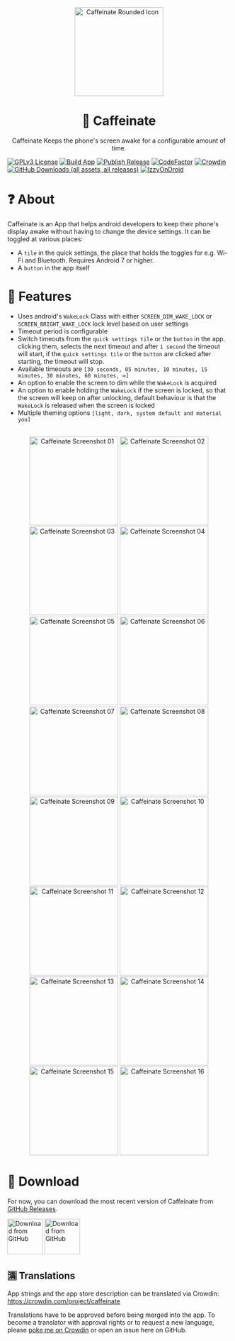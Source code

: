<!--suppress CheckImageSize -->

<div style="text-align: center;">
    <img width="200" src="assets/icon_with_background.png" alt="Caffeinate Rounded Icon">
    <h1>💊 Caffeinate</h1>
    <p>Caffeinate Keeps the phone's screen awake for a configurable amount of time.</p>
</div>

[![GPLv3 License](https://img.shields.io/badge/License-GPL%20v3-yellow.svg)](https://img.shields.io/badge/License-GPL%20v3-yellow.svg)
[![Build App](https://github.com/abdalmoniem/Caffeinate/actions/workflows/build_app.yml/badge.svg)](https://github.com/abdalmoniem/Caffeinate/actions/workflows/build_app.yml)
[![Publish Release](https://github.com/abdalmoniem/Caffeinate/actions/workflows/publish_release.yml/badge.svg)](https://github.com/abdalmoniem/Caffeinate/actions/workflows/publish_release_on_tag.yml)
[![CodeFactor](https://www.codefactor.io/repository/github/abdalmoniem/caffeinate/badge)](https://www.codefactor.io/repository/github/abdalmoniem/caffeinate)
[![Crowdin](https://badges.crowdin.net/caffeinate/localized.svg)](https://crowdin.com/project/caffeinate)
[![GitHub Downloads (all assets, all releases)](https://img.shields.io/github/downloads/abdalmoniem/Caffeinate/total?logo=github&logoSize=auto&label=GitHub%20Downloads)](https://github.com/abdalmoniem/Caffeinate/releases/latest)
[![IzzyOnDroid](https://img.shields.io/endpoint?url=https://apt.izzysoft.de/fdroid/api/v1/shield/com.hifnawy.caffeinate)](https://apt.izzysoft.de/fdroid/index/apk/com.hifnawy.caffeinate)

# ❓ About

Caffeinate is an App that helps android developers to keep their phone's display awake without having
to change the device settings. It can be toggled at various places:

* A `tile` in the quick settings, the place that holds the toggles for e.g. Wi-Fi and Bluetooth. Requires
  Android 7 or higher.
* A `button` in the app itself

# 💪 Features

* Uses android's `WakeLock` Class with either `SCREEN_DIM_WAKE_LOCK` or `SCREEN_BRIGHT_WAKE_LOCK` lock
  level based on user settings
* Timeout period is configurable
* Switch timeouts from the `quick settings tile` or the `button` in the app. clicking them, selects the
  next timeout and after `1 second` the timeout will start, if the `quick settings tile` or the `button`
  are clicked after starting, the timeout will stop.
* Available timeouts are `[30 seconds, 05 minutes, 10 minutes, 15 minutes, 30 minutes, 60 minutes, ∞]`
* An option to enable the screen to dim while the `WakeLock` is acquired
* An option to enable holding the `WakeLock` if the screen is locked, so that the screen will keep on
  after unlocking, default behaviour is that the `WakeLock` is released when the screen is locked
* Multiple theming options `[light, dark, system default and material you]`

<div style="text-align: center;">
    <br/>
    <img src="assets/Screenshot_2024-06-01-20-47-55-37.png" alt="Caffeinate Screenshot 01" width="200"/>
    <img src="assets/Screenshot_2024-06-01-20-48-00-67.png" alt="Caffeinate Screenshot 02" width="200"/>
    <img src="assets/Screenshot_2024-06-01-20-48-08-85.png" alt="Caffeinate Screenshot 03" width="200"/>
    <img src="assets/Screenshot_2024-06-01-20-48-16-52.png" alt="Caffeinate Screenshot 04" width="200"/>
    <img src="assets/Screenshot_2024-06-01-20-48-34-36.png" alt="Caffeinate Screenshot 05" width="200"/>
    <img src="assets/Screenshot_2024-06-01-20-48-50-46.png" alt="Caffeinate Screenshot 06" width="200"/>
    <img src="assets/Screenshot_2024-05-30-19-44-41-86.png" alt="Caffeinate Screenshot 07" width="200"/>
    <img src="assets/Screenshot_2024-05-31-12-15-47-02.png" alt="Caffeinate Screenshot 08" width="200"/>
    <img src="assets/Screenshot_2024-06-04-11-13-20-42.png" alt="Caffeinate Screenshot 09" width="200"/>
    <img src="assets/Screenshot_2024-06-04-11-13-29-12.png" alt="Caffeinate Screenshot 10" width="200"/>
    <img src="assets/Screenshot_2024-06-04-11-13-39-34.png" alt="Caffeinate Screenshot 11" width="200"/>
    <img src="assets/Screenshot_2024-06-04-11-13-46-32.png" alt="Caffeinate Screenshot 12" width="200"/>
    <img src="assets/Screenshot_2024-06-04-11-13-52-85.png" alt="Caffeinate Screenshot 13" width="200"/>
    <img src="assets/Screenshot_2024-06-04-11-13-55-13.png" alt="Caffeinate Screenshot 14" width="200"/>
    <img src="assets/Screenshot_2024-06-04-11-15-40-07.png" alt="Caffeinate Screenshot 15" width="200"/>
    <img src="assets/Screenshot_2024-06-04-11-17-17-47.png" alt="Caffeinate Screenshot 16" width="200"/>
</div>

# 🔽 Download

For now, you can download the most recent version of Caffeinate
from [GitHub Releases](https://github.com/abdalmoniem/Caffeinate/releases/latest).

[<img alt="Download from GitHub" height="80" src="assets/badge_github.png"/>](https://github.com/abdalmoniem/Caffeinate/releases/latest)
[<img alt="Download from GitHub" height="80" src="assets/badge_izzy_on_droid.png"/>](https://apt.izzysoft.de/fdroid/index/apk/com.hifnawy.caffeinate)

## 🈵 Translations

App strings and the app store description can be translated via
Crowdin: https://crowdin.com/project/caffeinate

Translations have to be approved before being merged into the app. To become a translator with approval
rights or to request a new language, please [poke me on Crowdin](https://crowdin.com/profile/abdalmoniem)
or open an issue here on GitHub.
